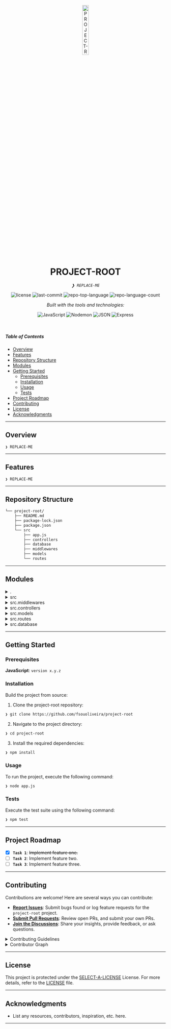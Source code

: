 <p align="center">
  <img src="https://img.icons8.com/?size=512&id=55494&format=png" width="20%" alt="PROJECT-ROOT-logo">
</p>
<p align="center">
    <h1 align="center">PROJECT-ROOT</h1>
</p>
<p align="center">
    <em><code>❯ REPLACE-ME</code></em>
</p>
<p align="center">
	<img src="https://img.shields.io/github/license/fsouoliveira/project-root?style=flat&logo=opensourceinitiative&logoColor=white&color=0080ff" alt="license">
	<img src="https://img.shields.io/github/last-commit/fsouoliveira/project-root?style=flat&logo=git&logoColor=white&color=0080ff" alt="last-commit">
	<img src="https://img.shields.io/github/languages/top/fsouoliveira/project-root?style=flat&color=0080ff" alt="repo-top-language">
	<img src="https://img.shields.io/github/languages/count/fsouoliveira/project-root?style=flat&color=0080ff" alt="repo-language-count">
</p>
<p align="center">
		<em>Built with the tools and technologies:</em>
</p>
<p align="center">
	<img src="https://img.shields.io/badge/JavaScript-F7DF1E.svg?style=flat&logo=JavaScript&logoColor=black" alt="JavaScript">
	<img src="https://img.shields.io/badge/Nodemon-76D04B.svg?style=flat&logo=Nodemon&logoColor=white" alt="Nodemon">
	<img src="https://img.shields.io/badge/JSON-000000.svg?style=flat&logo=JSON&logoColor=white" alt="JSON">
	<img src="https://img.shields.io/badge/Express-000000.svg?style=flat&logo=Express&logoColor=white" alt="Express">
</p>

<br>

#####  Table of Contents

- [ Overview](#-overview)
- [ Features](#-features)
- [ Repository Structure](#-repository-structure)
- [ Modules](#-modules)
- [ Getting Started](#-getting-started)
    - [ Prerequisites](#-prerequisites)
    - [ Installation](#-installation)
    - [ Usage](#-usage)
    - [ Tests](#-tests)
- [ Project Roadmap](#-project-roadmap)
- [ Contributing](#-contributing)
- [ License](#-license)
- [ Acknowledgments](#-acknowledgments)

---

##  Overview

<code>❯ REPLACE-ME</code>

---

##  Features

<code>❯ REPLACE-ME</code>

---

##  Repository Structure

```sh
└── project-root/
    ├── README.md
    ├── package-lock.json
    ├── package.json
    └── src
        ├── app.js
        ├── controllers
        ├── database
        ├── middlewares
        ├── models
        └── routes
```

---

##  Modules

<details closed><summary>.</summary>

| File | Summary |
| --- | --- |
| [package-lock.json](https://github.com/fsouoliveira/project-root/blob/main/package-lock.json) | <code>❯ REPLACE-ME</code> |
| [package.json](https://github.com/fsouoliveira/project-root/blob/main/package.json) | <code>❯ REPLACE-ME</code> |

</details>

<details closed><summary>src</summary>

| File | Summary |
| --- | --- |
| [app.js](https://github.com/fsouoliveira/project-root/blob/main/src/app.js) | <code>❯ REPLACE-ME</code> |

</details>

<details closed><summary>src.middlewares</summary>

| File | Summary |
| --- | --- |
| [authMiddleware.js](https://github.com/fsouoliveira/project-root/blob/main/src/middlewares/authMiddleware.js) | <code>❯ REPLACE-ME</code> |

</details>

<details closed><summary>src.controllers</summary>

| File | Summary |
| --- | --- |
| [UserController.js](https://github.com/fsouoliveira/project-root/blob/main/src/controllers/UserController.js) | <code>❯ REPLACE-ME</code> |
| [TaskController.js](https://github.com/fsouoliveira/project-root/blob/main/src/controllers/TaskController.js) | <code>❯ REPLACE-ME</code> |

</details>

<details closed><summary>src.models</summary>

| File | Summary |
| --- | --- |
| [TaskModel.js](https://github.com/fsouoliveira/project-root/blob/main/src/models/TaskModel.js) | <code>❯ REPLACE-ME</code> |
| [UserModel.js](https://github.com/fsouoliveira/project-root/blob/main/src/models/UserModel.js) | <code>❯ REPLACE-ME</code> |

</details>

<details closed><summary>src.routes</summary>

| File | Summary |
| --- | --- |
| [userRoutes.js](https://github.com/fsouoliveira/project-root/blob/main/src/routes/userRoutes.js) | <code>❯ REPLACE-ME</code> |
| [taskRoutes.js](https://github.com/fsouoliveira/project-root/blob/main/src/routes/taskRoutes.js) | <code>❯ REPLACE-ME</code> |

</details>

<details closed><summary>src.database</summary>

| File | Summary |
| --- | --- |
| [database.js](https://github.com/fsouoliveira/project-root/blob/main/src/database/database.js) | <code>❯ REPLACE-ME</code> |

</details>

---

##  Getting Started

###  Prerequisites

**JavaScript**: `version x.y.z`

###  Installation

Build the project from source:

1. Clone the project-root repository:
```sh
❯ git clone https://github.com/fsouoliveira/project-root
```

2. Navigate to the project directory:
```sh
❯ cd project-root
```

3. Install the required dependencies:
```sh
❯ npm install
```

###  Usage

To run the project, execute the following command:

```sh
❯ node app.js
```

###  Tests

Execute the test suite using the following command:

```sh
❯ npm test
```

---

##  Project Roadmap

- [X] **`Task 1`**: <strike>Implement feature one.</strike>
- [ ] **`Task 2`**: Implement feature two.
- [ ] **`Task 3`**: Implement feature three.

---

##  Contributing

Contributions are welcome! Here are several ways you can contribute:

- **[Report Issues](https://github.com/fsouoliveira/project-root/issues)**: Submit bugs found or log feature requests for the `project-root` project.
- **[Submit Pull Requests](https://github.com/fsouoliveira/project-root/blob/main/CONTRIBUTING.md)**: Review open PRs, and submit your own PRs.
- **[Join the Discussions](https://github.com/fsouoliveira/project-root/discussions)**: Share your insights, provide feedback, or ask questions.

<details closed>
<summary>Contributing Guidelines</summary>

1. **Fork the Repository**: Start by forking the project repository to your github account.
2. **Clone Locally**: Clone the forked repository to your local machine using a git client.
   ```sh
   git clone https://github.com/fsouoliveira/project-root
   ```
3. **Create a New Branch**: Always work on a new branch, giving it a descriptive name.
   ```sh
   git checkout -b new-feature-x
   ```
4. **Make Your Changes**: Develop and test your changes locally.
5. **Commit Your Changes**: Commit with a clear message describing your updates.
   ```sh
   git commit -m 'Implemented new feature x.'
   ```
6. **Push to github**: Push the changes to your forked repository.
   ```sh
   git push origin new-feature-x
   ```
7. **Submit a Pull Request**: Create a PR against the original project repository. Clearly describe the changes and their motivations.
8. **Review**: Once your PR is reviewed and approved, it will be merged into the main branch. Congratulations on your contribution!
</details>

<details closed>
<summary>Contributor Graph</summary>
<br>
<p align="left">
   <a href="https://github.com{/fsouoliveira/project-root/}graphs/contributors">
      <img src="https://contrib.rocks/image?repo=fsouoliveira/project-root">
   </a>
</p>
</details>

---

##  License

This project is protected under the [SELECT-A-LICENSE](https://choosealicense.com/licenses) License. For more details, refer to the [LICENSE](https://choosealicense.com/licenses/) file.

---

##  Acknowledgments

- List any resources, contributors, inspiration, etc. here.

---